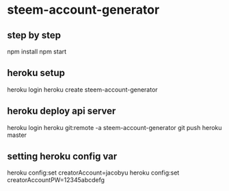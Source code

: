 # steem-account-generator


## step by step
npm install
npm start


## heroku setup
heroku login
heroku create steem-account-generator

## heroku deploy api server
heroku login
heroku git:remote -a steem-account-generator
git push heroku master

## setting heroku config var
heroku config:set creatorAccount=jacobyu
heroku config:set creatorAccountPW=12345abcdefg
